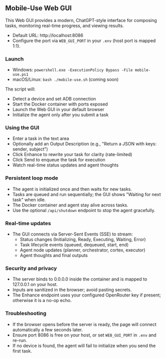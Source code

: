 ## Mobile-Use Web GUI

This Web GUI provides a modern, ChatGPT-style interface for composing tasks, monitoring real-time progress, and viewing results.

- Default URL: http://localhost:8086
- Configure the port via `WEB_GUI_PORT` in your `.env` (host port is mapped 1:1).

### Launch

- Windows: `powershell.exe -ExecutionPolicy Bypass -File mobile-use.ps1`
- macOS/Linux: `bash ./mobile-use.sh` (coming soon)

The script will:
- Detect a device and set ADB connection
- Start the Docker container with ports exposed
- Launch the Web GUI in your default browser
- Initialize the agent only after you submit a task

### Using the GUI

- Enter a task in the text area
- Optionally add an Output Description (e.g., "Return a JSON with keys: sender, subject")
- Click Enhance to rewrite your task for clarity (rate-limited)
- Click Send to enqueue the task for execution
- Watch real-time status updates and agent thoughts

### Persistent loop mode

- The agent is initialized once and then waits for new tasks.
- Tasks are queued and run sequentially; the GUI shows "Waiting for next task" when idle.
- The Docker container and agent stay alive across tasks.
- Use the optional `/api/shutdown` endpoint to stop the agent gracefully.

### Real-time updates

- The GUI connects via Server-Sent Events (SSE) to stream:
  - Status changes (Initializing, Ready, Executing, Waiting, Error)
  - Task lifecycle events (queued, dequeued, start, end)
  - Agent node updates (planner, orchestrator, cortex, executor)
  - Agent thoughts and final outputs

### Security and privacy

- The server binds to 0.0.0.0 inside the container and is mapped to 127.0.0.1 on your host.
- Inputs are sanitized in the browser; avoid pasting secrets.
- The Enhance endpoint uses your configured OpenRouter key if present; otherwise it is a no-op echo.

### Troubleshooting

- If the browser opens before the server is ready, the page will connect automatically a few seconds later.
- Ensure port 8086 is free on your host, or set `WEB_GUI_PORT` in `.env` and re-run.
- If no device is found, the agent will fail to initialize when you send the first task.
